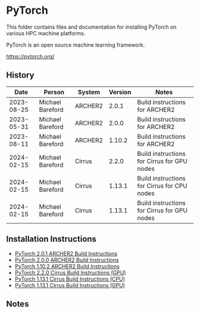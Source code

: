 PyTorch
=======

This folder contains files and documentation for installing PyTorch on various HPC machine platforms.

PyTorch is an open source machine learning framework.

https://pytorch.org/


History
-------

Date | Person | System | Version | Notes
---- | -------|--------|---------|------
2023-08-25 | Michael Bareford | ARCHER2 | 2.0.1 | Build instructions for ARCHER2
2023-05-31 | Michael Bareford | ARCHER2 | 2.0.0 | Build instructions for ARCHER2
2023-08-11 | Michael Bareford | ARCHER2 | 1.10.2 | Build instructions for ARCHER2
2024-02-15 | Michael Bareford | Cirrus | 2.2.0 | Build instructions for Cirrus for GPU nodes
2024-02-15 | Michael Bareford | Cirrus | 1.13.1 | Build instructions for Cirrus for CPU nodes
2024-02-15 | Michael Bareford | Cirrus | 1.13.1 | Build instructions for Cirrus for GPU nodes

Installation Instructions
-------------------------

* [PyTorch 2.0.1 ARCHER2 Build Instructions](build_pytorch_2.0.1_archer2.md)
* [PyTorch 2.0.0 ARCHER2 Build Instructions](build_pytorch_2.0.0_archer2.md)
* [PyTorch 1.10.2 ARCHER2 Build Instructions](build_pytorch_1.10.2_archer2.md)
* [PyTorch 2.2.0 Cirrus Build Instructions (GPU)](build_pytorch_2.2.0_cirrus_gpu.md)
* [PyTorch 1.13.1 Cirrus Build Instructions (CPU)](build_pytorch_1.13.1_cirrus_cpu.md)
* [PyTorch 1.13.1 Cirrus Build Instructions (GPU)](build_pytorch_1.13.1_cirrus_gpu.md)

Notes
-----
